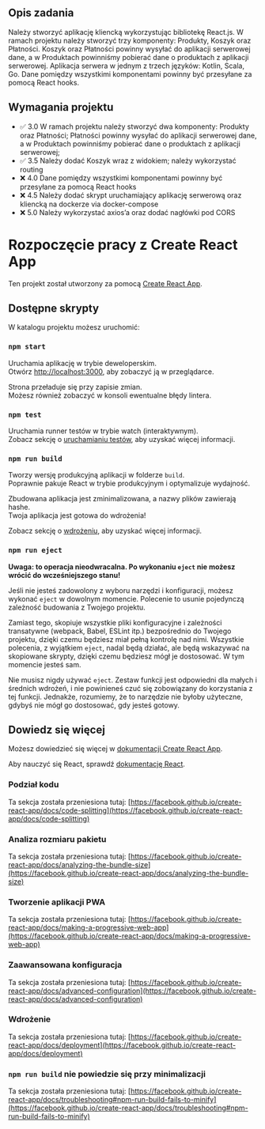 ## Opis zadania
Należy stworzyć aplikację kliencką wykorzystując bibliotekę React.js.
W ramach projektu należy stworzyć trzy komponenty: Produkty, Koszyk
oraz Płatności. Koszyk oraz Płatności powinny wysyłać do aplikacji
serwerowej dane, a w Produktach powinniśmy pobierać dane o produktach
z aplikacji serwerowej. Aplikacja serwera w jednym z trzech języków:
Kotlin, Scala, Go. Dane pomiędzy wszystkimi komponentami powinny być
przesyłane za pomocą React hooks.

## Wymagania projektu
* ✅ 3.0 W ramach projektu należy stworzyć dwa komponenty: Produkty oraz
Płatności; Płatności powinny wysyłać do aplikacji serwerowej dane, a w
Produktach powinniśmy pobierać dane o produktach z aplikacji
serwerowej;
* ✅ 3.5 Należy dodać Koszyk wraz z widokiem; należy wykorzystać routing
* ❌ 4.0 Dane pomiędzy wszystkimi komponentami powinny być przesyłane za
pomocą React hooks
* ❌ 4.5 Należy dodać skrypt uruchamiający aplikację serwerową oraz
kliencką na dockerze via docker-compose
* ❌ 5.0 Należy wykorzystać axios’a oraz dodać nagłówki pod CORS

# Rozpoczęcie pracy z Create React App

Ten projekt został utworzony za pomocą [Create React App](https://github.com/facebook/create-react-app).

## Dostępne skrypty

W katalogu projektu możesz uruchomić:

### `npm start`

Uruchamia aplikację w trybie deweloperskim.  
Otwórz [http://localhost:3000](http://localhost:3000), aby zobaczyć ją w przeglądarce.

Strona przeładuje się przy zapisie zmian.  
Możesz również zobaczyć w konsoli ewentualne błędy lintera.

### `npm test`

Uruchamia runner testów w trybie watch (interaktywnym).  
Zobacz sekcję o [uruchamianiu testów](https://facebook.github.io/create-react-app/docs/running-tests), aby uzyskać więcej informacji.

### `npm run build`

Tworzy wersję produkcyjną aplikacji w folderze `build`.  
Poprawnie pakuje React w trybie produkcyjnym i optymalizuje wydajność.

Zbudowana aplikacja jest zminimalizowana, a nazwy plików zawierają hashe.  
Twoja aplikacja jest gotowa do wdrożenia!

Zobacz sekcję o [wdrożeniu](https://facebook.github.io/create-react-app/docs/deployment), aby uzyskać więcej informacji.

### `npm run eject`

**Uwaga: to operacja nieodwracalna. Po wykonaniu `eject` nie możesz wrócić do wcześniejszego stanu!**

Jeśli nie jesteś zadowolony z wyboru narzędzi i konfiguracji, możesz wykonać `eject` w dowolnym momencie. Polecenie to usunie pojedynczą zależność budowania z Twojego projektu.

Zamiast tego, skopiuje wszystkie pliki konfiguracyjne i zależności transatywne (webpack, Babel, ESLint itp.) bezpośrednio do Twojego projektu, dzięki czemu będziesz miał pełną kontrolę nad nimi. Wszystkie polecenia, z wyjątkiem `eject`, nadal będą działać, ale będą wskazywać na skopiowane skrypty, dzięki czemu będziesz mógł je dostosować. W tym momencie jesteś sam.

Nie musisz nigdy używać `eject`. Zestaw funkcji jest odpowiedni dla małych i średnich wdrożeń, i nie powinieneś czuć się zobowiązany do korzystania z tej funkcji. Jednakże, rozumiemy, że to narzędzie nie byłoby użyteczne, gdybyś nie mógł go dostosować, gdy jesteś gotowy.

## Dowiedz się więcej

Możesz dowiedzieć się więcej w [dokumentacji Create React App](https://facebook.github.io/create-react-app/docs/getting-started).

Aby nauczyć się React, sprawdź [dokumentację React](https://reactjs.org/).

### Podział kodu

Ta sekcja została przeniesiona tutaj: [https://facebook.github.io/create-react-app/docs/code-splitting](https://facebook.github.io/create-react-app/docs/code-splitting)

### Analiza rozmiaru pakietu

Ta sekcja została przeniesiona tutaj: [https://facebook.github.io/create-react-app/docs/analyzing-the-bundle-size](https://facebook.github.io/create-react-app/docs/analyzing-the-bundle-size)

### Tworzenie aplikacji PWA

Ta sekcja została przeniesiona tutaj: [https://facebook.github.io/create-react-app/docs/making-a-progressive-web-app](https://facebook.github.io/create-react-app/docs/making-a-progressive-web-app)

### Zaawansowana konfiguracja

Ta sekcja została przeniesiona tutaj: [https://facebook.github.io/create-react-app/docs/advanced-configuration](https://facebook.github.io/create-react-app/docs/advanced-configuration)

### Wdrożenie

Ta sekcja została przeniesiona tutaj: [https://facebook.github.io/create-react-app/docs/deployment](https://facebook.github.io/create-react-app/docs/deployment)

### `npm run build` nie powiedzie się przy minimalizacji

Ta sekcja została przeniesiona tutaj: [https://facebook.github.io/create-react-app/docs/troubleshooting#npm-run-build-fails-to-minify](https://facebook.github.io/create-react-app/docs/troubleshooting#npm-run-build-fails-to-minify)
